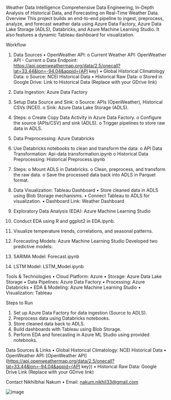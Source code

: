 Weather Data Intelligence
Comprehensive Data Engineering, In-Depth Analysis of Historical Data, and Forecasting on Real-Time Weather Data.
Overview
This project builds an end-to-end pipeline to ingest, preprocess, analyze, and forecast weather data using Azure Data Factory, Azure Data Lake Storage (ADLS), Databricks, and Azure Machine Learning Studio. It also features a dynamic Tableau dashboard for visualization.
 
Workflow
1. Data Sources
•	OpenWeather API:
o	Current Weather API: OpenWeather API - Current
o	Data Endpoint:
https://api.openweathermap.org/data/2.5/onecall?lat=33.44&lon=-94.04&appid={API key}
•	Global Historical Climatology Data:
o	Source: NCEI Historical Data
•	Historical Raw Data:
o	Stored in Google Drive: Link to Historical Data (Replace with your GDrive link)
 
2. Data Ingestion: Azure Data Factory
1.	Setup Data Source and Sink:
o	Source: APIs (OpenWeather), Historical CSVs (NCEI).
o	Sink: Azure Data Lake Storage (ADLS).
2.	Steps:
o	Create Copy Data Activity in Azure Data Factory.
o	Configure the source (APIs/CSV) and sink (ADLS).
o	Trigger pipelines to store raw data in ADLS.
 
3. Data Preprocessing: Azure Databricks
1.	Use Databricks notebooks to clean and transform the data:
o	API Data Transformation: Api-data transformation.ipynb
o	Historical Data Preprocessing: Historical Preprocess.ipynb
2.	Steps:
o	Mount ADLS in Databricks.
o	Clean, preprocess, and transform the raw data.
o	Save the processed data back into ADLS in Parquet format.
 
4. Data Visualization: Tableau Dashboard
•	Store cleaned data in ADLS using Blob Storage mechanisms.
•	Connect Tableau to ADLS for visualization.
•	Dashboard Link: Weather Dashboard
 
5. Exploratory Data Analysis (EDA): Azure Machine Learning Studio
1.	Conduct EDA using R and ggplot2 in EDA.ipynb.
2.	Visualize temperature trends, correlations, and seasonal patterns.
 
6. Forecasting Models: Azure Machine Learning Studio
Developed two predictive models:
1.	SARIMA Model: Forecast.ipynb
2.	LSTM Model: LSTM_Model.ipynb
 
Tools & Technologies
•	Cloud Platform: Azure
•	Storage: Azure Data Lake Storage
•	Data Pipelines: Azure Data Factory
•	Processing: Azure Databricks
•	EDA & Modeling: Azure Machine Learning Studio
•	Visualization: Tableau
 
Steps to Run
1.	Set up Azure Data Factory for data ingestion (Source to ADLS).
2.	Preprocess data using Databricks notebooks.
3.	Store cleaned data back to ADLS.
4.	Build dashboards with Tableau using Blob Storage.
5.	Perform EDA and forecasting in Azure ML Studio using provided notebooks.
 
Data Sources & Links
•	Global Historical Climatology: NCEI Historical Data
•	OpenWeather API: [OpenWeather API](https://api.openweathermap.org/data/2.5/onecall?lat=33.44&lon=-94.04&appid={API key})
•	Historical Raw Data: Google Drive Link (Replace with your GDrive link)
 
Contact
Nikhilbhai Nakum
•	Email: nakum.nikhil33@gmail.com
 

![image](https://github.com/user-attachments/assets/10fd582c-a32d-4150-b9b4-eb6d7997cc48)
